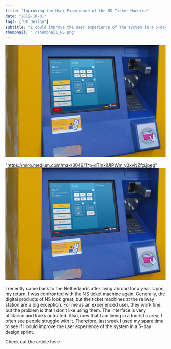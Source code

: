 ```yaml
---
title: "Improving the User Experience of the NS Ticket Machine"
date: "2019-10-01"
tags: ["UX design"]
subtitle: "I could improve the user experience of the system in a 5-day design sprint."
thumbnail: './Thumbnail_NS.png'
---
```


![NS](./mockup.jpg)

"https://miro.medium.com/max/3046/1*p-dTInxiUIPWm_y3xvNZfg.jpeg"
![NS](./mockup.jpg)

I recently came back to the Netherlands after living abroad for a year. Upon my return, I was confronted with the NS ticket machine again. Generally, the digital products of NS look great, but the ticket machines at the railway station are a big exception. For me as an experienced user, they work fine, but the problem is that I don’t like using them. The interface is very utilitarian and looks outdated. Also, now that I am living in a touristic area, I often see people struggle with it. Therefore, last week I used my spare time to see if I could improve the user experience of the system in a 5-day design sprint.

Check out the article here